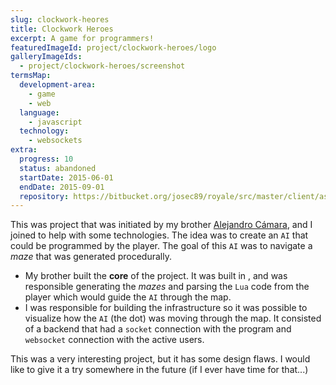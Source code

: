 ```yaml
---
slug: clockwork-heores
title: Clockwork Heroes
excerpt: A game for programmers!
featuredImageId: project/clockwork-heroes/logo
galleryImageIds:
  - project/clockwork-heroes/screenshot
termsMap:
  development-area:
    - game
    - web
  language:
    - javascript
  technology:
    - websockets
extra:
  progress: 10
  status: abandoned
  startDate: 2015-06-01
  endDate: 2015-09-01
  repository: https://bitbucket.org/josec89/royale/src/master/client/asset/img/cwh_logo.png
---
```


This was project that was initiated by my brother [Alejandro Cámara](http://acamara.es/), and I joined to help with some [](web) technologies. The idea was to create an `AI` that could be programmed by the player. The goal of this `AI` was to navigate a _maze_ that was generated procedurally.

* My brother built the **core** of the project. It was built in [](c++), and was responsible generating the _mazes_ and parsing the `Lua` code from the player which would guide the `AI` through the map.
* I was responsible for building the [](web) infrastructure so it was possible to visualize how the `AI` (the dot) was moving through the map. It consisted of a backend that had a `socket` connection with the [](c++) program and `websocket` connection with the active users.

This was a very interesting project, but it has some design flaws. I would like to give it a try somewhere in the future (if I ever have time for that...)
